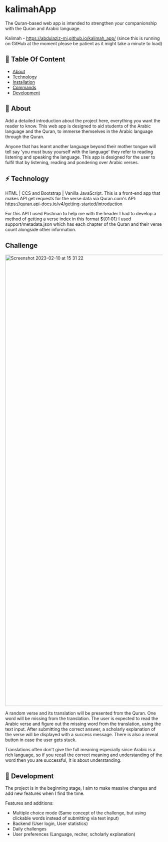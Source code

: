 # kalimahApp 

The Quran-based web app is intended to strengthen your companionship with the Quran and Arabic language.

Kalimah - https://abdulaziz-mi.github.io/kalimah_app/
(since this is running on GitHub at the moment please be patient as it might take a minute to load)

## :ledger: Table Of Content 

- [About](#beginner-about)
- [Technology](#zap-technology)
- [Installation](#electric_plug-installation)
- [Commands](#package-commands)
- [Development](#wrench-development)


##  :beginner: About

Add a detailed introduction about the project here, everything you want the reader to know.
This web app is designed to aid students of the Arabic language and the Quran, to immerse themselves in the Arabic language through the Quran. 

Anyone that has learnt another language beyond their mother tongue will tell say 'you must busy yourself with the language' they refer to reading listening and speaking the language. This app is designed for the user to fulfil that by listening, reading and pondering over Arabic verses.

## :zap: Technology
HTML | CCS and Bootstrap | Vanilla JavaScript.
This is a front-end app that makes API get requests for the verse data via Quran.com's API:
https://quran.api-docs.io/v4/getting-started/introduction


For this API I used Postman to help me with the header I had to develop a method of getting a verse index in this format ${01:01}
I used support/metadata.json which has each chapter of the Quran and their verse count alongside other information.

## Challenge

 <img width="1439" alt="Screenshot 2023-02-10 at 15 31 22" src="https://user-images.githubusercontent.com/107209170/218256635-2d225088-90a1-4bff-9c0c-e6a7ce0bd230.png">

A random verse and its translation will be presented from the Quran. One word will be missing from the translation. The user is expected to read the Arabic verse and figure out the missing word from the translation, using the text input. After submitting the correct answer, a scholarly explanation of the verse will be displayed with a success message. There is also a reveal button in case the user gets stuck.

Translations often don't give the full meaning especially since Arabic is a rich language, so if you recall the correct meaning and understanding of the word then you are successful, It is about understanding.




## :wrench: Development

The project is in the beginning stage, I aim to make massive changes and add new features when I find the time.

Features and additions:
 - Multiple choice mode (Same concept of the challenge, but using clickable words instead of submitting via text input)
 - Backend (User login, User statistics)
 - Daily challenges
 - User preferences (Language, reciter, scholarly explanation)

